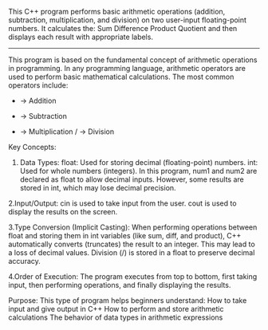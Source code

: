 This C++ program performs basic arithmetic operations (addition, subtraction, multiplication, and division) on two user-input floating-point numbers. It calculates the:
Sum
Difference
Product
Quotient
and then displays each result with appropriate labels.

****

This program is based on the fundamental concept of arithmetic operations in programming. In any programming language, arithmetic operators are used to perform basic mathematical calculations. The most common operators include:
+ → Addition
- → Subtraction
* → Multiplication
/ → Division

 Key Concepts:
1. Data Types:
float: Used for storing decimal (floating-point) numbers.
int: Used for whole numbers (integers).
In this program, num1 and num2 are declared as float to allow decimal inputs. However, some results are stored in int, which may lose decimal precision.

2.Input/Output:
cin is used to take input from the user.
cout is used to display the results on the screen.

3.Type Conversion (Implicit Casting):
When performing operations between float and storing them in int variables (like sum, diff, and product), C++ automatically converts (truncates) the result to an integer. This may lead to a loss of decimal values.
Division (/) is stored in a float to preserve decimal accuracy.

4.Order of Execution:
The program executes from top to bottom, first taking input, then performing operations, and finally displaying the results.


 Purpose:
This type of program helps beginners understand:
How to take input and give output in C++
How to perform and store arithmetic calculations
The behavior of data types in arithmetic expressions

